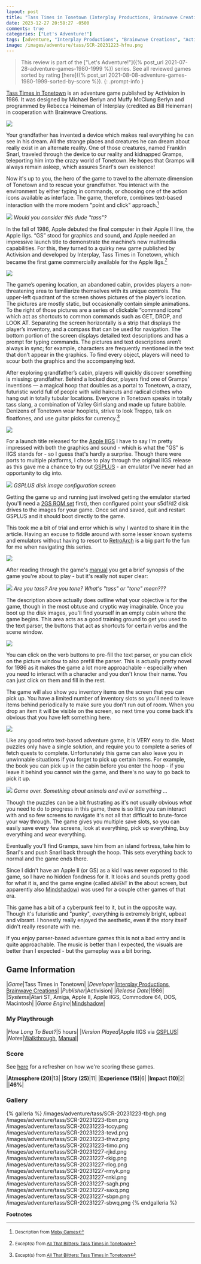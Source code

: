 ```yaml
---
layout: post
title: "Tass Times in Tonetown (Interplay Productions, Brainwave Creations) - 1986"
date: 2023-12-27 20:58:27 -0500
comments: true
categories: ["Let's Adventure!"]
tags: [adventure, "Interplay Productions", "Brainwave Creations", "Activision", Mindshadow]
image: /images/adventure/tass/SCR-20231223-hfmu.png
---
```

> This review is part of the ["Let's Adventure!"]({% post_url 2021-07-28-adventure-games-1980-1999 %}) series. See all reviewed games sorted by rating [here]({% post_url 2021-08-08-adventure-games-1980-1999-sorted-by-score %}).
{: .prompt-info }

[Tass Times in Tonetown](https://en.wikipedia.org/wiki/Tass_Times_in_Tonetown) is an adventure game published by Activision in 1986. It was designed by Michael Berlyn and Muffy McClung Berlyn and programmed by Rebecca Heineman of Interplay (credited as Bill Heineman) in cooperation with Brainwave Creations.

![](/images/adventure/tass/SCR-20231223-tbqh.png)

Your grandfather has invented a device which makes real everything he can see in his dream. All the strange places and creatures he can dream about really exist in an alternate reality. One of those creatures, named Franklin Snarl, traveled through the device to our reality and kidnapped Gramps, teleporting him into the crazy world of Tonetown. He hopes that Gramps will always remain asleep, which assures Snarl's own existence!

Now it's up to you, the hero of the game to travel to the alternate dimension of Tonetown and to rescue your grandfather. You interact with the environment by either typing in commands, or choosing one of the action icons available as interface. The game, therefore, combines text-based interaction with the more modern "point and click" approach.[^1]

![](/images/adventure/tass/SCR-20231223-teni.png)
_Would you consider this dude "tass"?_

In the fall of 1986, Apple debuted the final computer in their Apple II line, the Apple IIgs. “GS” stood for graphics and sound, and Apple needed an impressive launch title to demonstrate the machine’s new multimedia capabilities. For this, they turned to a quirky new game published by Activision and developed by Interplay, Tass Times in Tonetown, which became the first game commercially available for the Apple IIgs.[^2]

![](/images/adventure/tass/SCR-20231223-tfhh.png)

The game’s opening location, an abandoned cabin, provides players a non-threatening area to familiarize themselves with its unique controls. The upper-left quadrant of the screen shows pictures of the player’s location. The pictures are mostly static, but occasionally contain simple animations. To the right of those pictures are a series of clickable “command icons” which act as shortcuts to common commands such as GET, DROP, and LOOK AT. Separating the screen horizontally is a strip that displays the player’s inventory, and a compass that can be used for navigation. The bottom portion of the screen displays detailed text descriptions and has a prompt for typing commands. The pictures and text descriptions aren’t always in sync; for example, characters are frequently mentioned in the text that don’t appear in the graphics. To find every object, players will need to scour both the graphics and the accompanying text.

After exploring grandfather’s cabin, players will quickly discover something is missing: grandfather. Behind a locked door, players find one of Gramps’ inventions — a magical hoop that doubles as a portal to Tonetown, a crazy, futuristic world full of people with wild haircuts and radical clothes who hang out in totally tubular locations. Everyone in Tonetown speaks in totally tass slang, a combination of Valley Girl slang and made up future babble. Denizens of Tonetown wear hooplets, strive to look Troppo, talk on floatfones, and use guitar picks for currency.[^2]

![](/images/adventure/tass/SCR-20231223-tgad.png)

For a launch title released for the [Apple IIGS](https://en.wikipedia.org/wiki/Apple_IIGS) I have to say I'm pretty impressed with both the graphics and sound - which is what the "GS" is IIGS stands for - so I guess that's hardly a surprise. Though there were ports to multiple platforms, I chose to play through the original IIGS release as this gave me a chance to try out [GSPLUS](https://apple2.gs/plus/) - an emulator I've never had an opportunity to dig into.

![](/images/adventure/tass/SCR-20231228-hnaq.png)
_GSPLUS disk image configuration screen_

Getting the game up and running just involved getting the emulator started (you'll need a [2GS ROM set](https://archive.org/details/Apple_II_GS_TOSEC_2012_04_23) first), then configured point your s5d1/d2 disk drives to the images for your game. Once set and saved, quit and restart GSPLUS and it should boot directly to the game.

This took me a bit of trial and error which is why I wanted to share it in the article. Having an excuse to fiddle around with some lesser known systems and emulators without having to resort to [RetroArch](https://www.retroarch.com/) is a big part fo the fun for me when navigating this series.

![](/images/adventure/tass/SCR-20231223-tcll.png)

After reading through the game's [manual](https://retro-commodore.eu/files/downloads/amigamanuals-xiik.net/Games/Tass%20Times%20in%20Tonetown%20-%20Manual-ENG.pdf) you get a brief synopsis of the game you're about to play - but it's really not super clear:

![](/images/adventure/tass/SCR-20231228-hrmf.png)
_Are you tass? Are you tone? What's "tass" or "tone" mean???_

The description above actually does outline what your objective is for the game, though in the most obtuse and cryptic way imaginable. Once you boot up the disk images, you'll find yourself in an empty cabin where the game begins. This area acts as a good training ground to get you used to the text parser, the buttons that act as shortcuts for certain verbs and the scene window.

![](/images/adventure/tass/SCR-20231227-rmge.png)

You can click on the verb buttons to pre-fill the text parser, or you can click on the picture window to also prefill the parser. This is actually pretty novel for 1986 as it makes the game a lot more approachable - especially when you need to interact with a character and you don't know their name. You can just click on them and fill in the rest.

The game will also show you inventory items on the screen that you can pick up. You have a limited number of inventory slots so you'll need to leave items behind periodically to make sure you don't run out of room. When you drop an item it will be visible on the screen, so next time you come back it's obvious that you have left something here.

![](/images/adventure/tass/SCR-20231227-rkua.png)

Like any good retro text-based adventure game, it is VERY easy to die. Most puzzles only have a single solution, and require you to complete a series of fetch quests to complete. Unfortunately this game can also leave you in unwinnable situations if you forget to pick up certain items. For example, the book you can pick up in the cabin before you enter the hoop - if you leave it behind you cannot win the game, and there's no way to go back to pick it up.

![](/images/adventure/tass/SCR-20231227-sbuc.png)
_Game over. Something about animals and evil or something ..._

Though the puzzles can be a bit frustrating as it's not usually obvious _what_ you need to do to progress in this game, there is so little you can interact with and so few screens to navigate it's not all that difficult to brute-force your way through. The game gives you multiple save slots, so you can easily save every few screens, look at everything, pick up everything, buy everything and wear everything.

Eventually you'll find Gramps, save him from an island fortress, take him to Snarl's and push Snarl back through the hoop. This sets everything back to normal and the game ends there.

Since I didn't have an Apple II (or GS) as a kid I was never exposed to this game, so I have no hidden fondness for it. It looks and sounds pretty good for what it is, and the game engine (called `ADVENT` in the about screen, but apparently also [Mindshadow](https://wiki.scummvm.org/index.php?title=Mindshadow)) was used for a couple other games of that era.

This game has a bit of a cyberpunk feel to it, but in the opposite way. Though it's futuristic and "punky", everything is extremely bright, upbeat and vibrant. I honestly really enjoyed the aesthetic, even if the story itself didn't really resonate with me.

If you enjoy parser-based adventure games this is not a bad entry and is quite approachable. The music is better than I expected, the visuals are better than I expected - but the gameplay was a bit boring.

## Game Information

|*Game*|Tass Times in Tonetown|
|*Developer*|[Interplay Productions](https://en.wikipedia.org/wiki/Interplay_Productions), [Brainwave Creations](https://en.wikipedia.org/wiki/Brainwave_Creations)|
|*Publisher*|Activision|
|*Release Date*|1986|
|*Systems*|Atari ST, Amiga, Apple II, Apple IIGS, Commodore 64, DOS, Macintosh|
|*Game Engine*|[Mindshadow](https://wiki.scummvm.org/index.php?title=Mindshadow)|

### My Playthrough

|*How Long To Beat?*|5 hours|
|*Version Played*|Apple IIGS via [GSPLUS](https://apple2.gs/plus/)|
|*Notes*|[Walkthrough](https://www.walkthroughking.com/text/tasstimesintonetown.aspx), [Manual](https://retro-commodore.eu/files/downloads/amigamanuals-xiik.net/Games/Tass%20Times%20in%20Tonetown%20-%20Manual-ENG.pdf)|

### Score

See [here](https://www.alexbevi.com/blog/2021/07/28/adventure-games-1980-1999/#scoring) for a refresher on how we're scoring these games.

|**Atmosphere (20)**|13|
|**Story (25)**|11|
|**Experience (15)**|6|
|**Impact (10)**|2|
||**46%**|

### Gallery

{% galleria %}
/images/adventure/tass/SCR-20231223-tbgh.png
/images/adventure/tass/SCR-20231223-tbxn.png
/images/adventure/tass/SCR-20231223-tccy.png
/images/adventure/tass/SCR-20231223-tevd.png
/images/adventure/tass/SCR-20231223-thwz.png
/images/adventure/tass/SCR-20231223-timo.png
/images/adventure/tass/SCR-20231227-rjkd.png
/images/adventure/tass/SCR-20231227-rkig.png
/images/adventure/tass/SCR-20231227-rlog.png
/images/adventure/tass/SCR-20231227-rmyk.png
/images/adventure/tass/SCR-20231227-rnki.png
/images/adventure/tass/SCR-20231227-sagh.png
/images/adventure/tass/SCR-20231227-saxq.png
/images/adventure/tass/SCR-20231227-sbpn.png
/images/adventure/tass/SCR-20231227-sbwq.png
{% endgalleria %}

**Footnotes**

[^1]: <small>Description from [Moby Games](https://www.mobygames.com/game/90/tass-times-in-tonetown)</small>
[^2]: <small>Except(s) from [All That Blitters: Tass Times in Tonetown](https://www.everythingamiga.com/2020/10/all-that-blitters-tass-times-in-tonetown.html)</small>